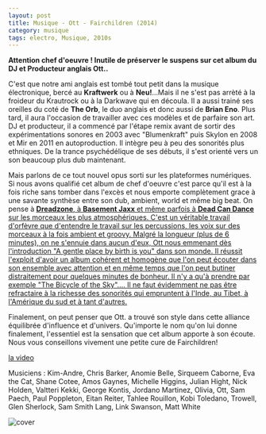 ```yaml
---
layout: post
title: Musique - Ott - Fairchildren (2014)
category: musique
tags: electro, Musique, 2010s
---
```

**Attention chef d'oeuvre ! Inutile de préserver le suspens sur cet album du DJ et Producteur anglais Ott..**

C'est que notre ami anglais est tombé tout petit dans la musique électronique, bercé au **Kraftwerk** ou à **Neu!**...Mais il ne s'est pas arrèté à la froideur du Krautrock ou à la Darkwave qui en découla. Il a aussi trainé ses oreilles du coté de **The Orb**, le duo anglais et donc aussi de **Brian Eno**. Plus tard, il aura l'occasion de travailler avec ces modèles et de parfaire son art. DJ et producteur, il a commencé par l'étape remix avant de sortir des expérimentations sonores en 2003 avec "Blumenkraft" puis Skylon en 2008 et Mir en 2011 en autoproduction. Il intègre peu à peu des sonorités plus ethniques. De la trance psychédélique de ses débuts, il s'est orienté vers un son beaucoup plus dub maintenant.

Mais parlons de ce tout nouvel opus sorti sur les plateformes numériques. Si nous avons qualifié cet album de chef d'oeuvre c'est parce qu'il est à la fois riche sans tomber dans l'excès et nous emporte complètement grace à une savante synthèse entre son dub, ambient, world et même big beat. On pense à <span style="text-decoration:underline;">**<a href="http://histozic.fr/2008/12/28/dreadzone-second-light/">Dreadzone</a>**, à <span style="text-decoration:underline;"><a href="http://histozic.fr/2010/07/27/basement-jaxx-the-singles/">**Basement Jaxx**</a> et même parfois à **Dead Can Dance** sur les morceaux les plus atmosphériques. C'est un véritable travail d'orfèvre que d'entendre le travail sur les percussions, les voix sur des morceaux à la fois ambient et groovy. Malgré la longueur (plus de 6 minutes), on ne s'ennuie dans aucun d'eux, Ott nous emmenant dès l'introduction "A gentle place by birth is you" dans son monde. Il réussit l'exploit d'avoir un album cohérent et homogène que l'on peut écouter dans son ensemble avec attention et en même temps que l'on peut butiner distraitement pour quelques minutes de bonheur. Il n'y a qu'à prendre par exemple "The Bicycle of the Sky".... Il ne faut évidemment ne pas être refractaire à la richesse des sonorités qui empruntent à l'Inde, au Tibet, à l'Amérique du sud et à tant d'autres.

Finalement, on peut penser que Ott. a trouvé son style dans cette alliance équilibrée d'influence et d'univers. Qu'importe le nom qu'on lui donne finalement, l'essentiel est la sensation que cet album apporte à son écoute. Nous vous conseillons vivement une petite cure de Fairchildren!

[la video](https://www.youtube.com/watch?v=rUbK__7WOAM)

Musiciens : Kim-Andre, Chris Barker, Anomie Belle, Sirqueem Caborne, Eva the Cat, Shane Cotee, Amos Gaynes, Michelle Higgins, Julian Hight, Nick Holden, Valtteri Kekki,
George Kontis, Jordano Martinez, Olivia, Ott, Sam Paech, Paul Poppleton, Eitan Reiter, Tahlee Rouillon, Kobi Toledano, Trowell, Glen Sherlock, Sam Smith Lang, Link Swanson, Matt White

![cover](http://cheziceman.files.wordpress.com/2015/08/ott1.jpg)
